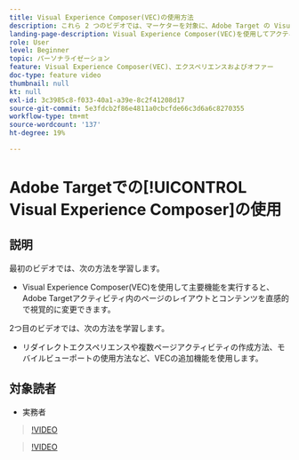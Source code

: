 ```yaml
---
title: Visual Experience Composer(VEC)の使用方法
description: これら 2 つのビデオでは、マーケターを対象に、Adobe Target の Visual Experience Composer（VEC）を紹介しています。 VEC を使用してアクティビティを作成する方法については、これらのビデオをご覧ください。
landing-page-description: Visual Experience Composer(VEC)を使用してアクティビティを作成する方法については、以下のビデオをご覧ください。
role: User
level: Beginner
topic: パーソナライゼーション
feature: Visual Experience Composer(VEC)、エクスペリエンスおよびオファー
doc-type: feature video
thumbnail: null
kt: null
exl-id: 3c3985c8-f033-40a1-a39e-8c2f41208d17
source-git-commit: 5e3fdcb2f86e4811a0cbcfde66c3d6a6c8270355
workflow-type: tm+mt
source-wordcount: '137'
ht-degree: 19%

---
```


# Adobe Targetでの[!UICONTROL Visual Experience Composer]の使用

## 説明

最初のビデオでは、次の方法を学習します。

* Visual Experience Composer(VEC)を使用して主要機能を実行すると、Adobe Targetアクティビティ内のページのレイアウトとコンテンツを直感的で視覚的に変更できます。

2つ目のビデオでは、次の方法を学習します。

* リダイレクトエクスペリエンスや複数ページアクティビティの作成方法、モバイルビューポートの使用方法など、VECの追加機能を使用します。

## 対象読者

* 実務者

>[!VIDEO](https://video.tv.adobe.com/v/17399/?quality=12)

>[!VIDEO](https://video.tv.adobe.com/v/17401/?quality=12)
